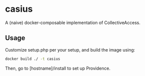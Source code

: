 # casius
A (naive) docker-composable implementation of CollectiveAccess.

## Usage
Customize setup.php per your setup, and build the image using:

```bash
docker build ./ -t casius
```

Then, go to [hostname]/install to set up Providence.
